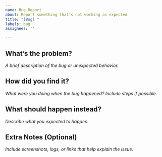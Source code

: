 ```yaml
---
name: Bug Report
about: Report something that's not working as expected
title: "[Bug] "
labels: bug
assignees: ''

---
```


## What’s the problem?
_A brief description of the bug or unexpected behavior._

## How did you find it?
_What were you doing when the bug happened? Include steps if possible._

## What should happen instead?
_Describe what you expected to happen._

## Extra Notes (Optional)
_Include screenshots, logs, or links that help explain the issue._
